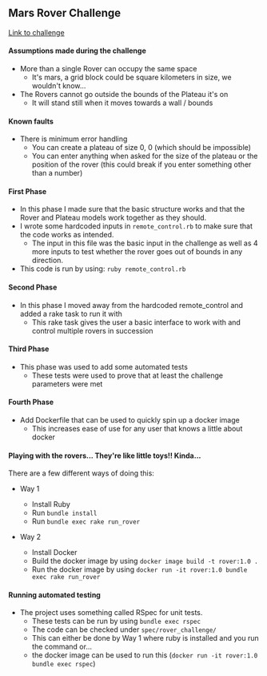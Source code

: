 ## Mars Rover Challenge

[Link to challenge](https://code.google.com/archive/p/marsrovertechchallenge/)

#### Assumptions made during the challenge
- More than a single Rover can occupy the same space 
  - It's mars, a grid block could be square kilometers in size, we wouldn't know...
- The Rovers cannot go outside the bounds of the Plateau it's on
    - It will stand still when it moves towards a wall / bounds

#### Known faults
- There is minimum error handling 
  - You can create a plateau of size 0, 0 (which should be impossible)
  - You can enter anything when asked for the size of the plateau or the position of the rover (this could break if you enter something other than a number)

#### First Phase
- In this phase I made sure that the basic structure works and that the Rover and Plateau models work together as they should.
- I wrote some hardcoded inputs in `remote_control.rb` to make sure that the code works as intended.
  - The input in this file was the basic input in the challenge as well as 4 more inputs to test whether the rover goes out of bounds in any direction.
- This code is run by using: `ruby remote_control.rb`

#### Second Phase
- In this phase I moved away from the hardcoded remote_control and added a rake task to run it with
  - This rake task gives the user a basic interface to work with and control multiple rovers in succession

#### Third Phase
- This phase was used to add some automated tests
  - These tests were used to prove that at least the challenge parameters were met

#### Fourth Phase
- Add Dockerfile that can be used to quickly spin up a docker image
  - This increases ease of use for any user that knows a little about docker

#### Playing with the rovers... They're like little toys!! Kinda...
There are a few different ways of doing this:
- Way 1
  - Install Ruby
  - Run `bundle install`
  - Run `bundle exec rake run_rover`

- Way 2
  - Install Docker
  - Build the docker image by using `docker image build -t rover:1.0 .`
  - Run the docker image by using `docker run -it rover:1.0 bundle exec rake run_rover`

#### Running automated testing
- The project uses something called RSpec for unit tests.
  - These tests can be run by using `bundle exec rspec`
  - The code can be checked under `spec/rover_challenge/`
  - This can either be done by Way 1 where ruby is installed and you run the command or...
  - the docker image can be used to run this (`docker run -it rover:1.0 bundle exec rspec`)